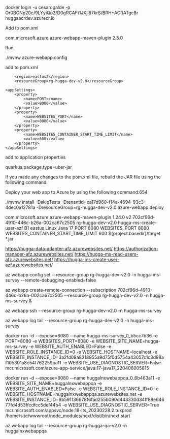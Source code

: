 docker login -u cesarogalde -p Or0BCNp20c/9LYyiQo3/D0gRCAFt1JXjl87krS/BRH+ACRATgc8r huggaacrdev.azurecr.io



Add to pom.xml

<plugin>
  <groupId>com.microsoft.azure</groupId>
  <artifactId>azure-webapp-maven-plugin</artifactId>
  <version>2.5.0</version>
</plugin>

Run 

./mvnw azure-webapp:config


add to pom.xml

        <region>eastus2</region>
        <resourceGroup>rg-hugga-dev-v2.0</resourceGroup>

    <appSettings>
        <property>
            <name>PORT</name>
            <value>8080</value>
        </property>
        <property>
            <name>WEBSITES_PORT</name>
            <value>8080</value>
        </property>
        <property>
            <name>WEBSITES_CONTAINER_START_TIME_LIMIT</name>
            <value>600</value>
        </property>
    </appSettings>

add to application properties 

quarkus.package.type=uber-jar

If you made any changes to the pom.xml file, rebuild the JAR file using the following command:


Deploy your web app to Azure by using the following command:654



./mvnw install -DskipTests -DtenantId=ca17d960-f14a-4694-93c3-4dec0a12781a -DresourceGroup=rg-hugga-dev-v2.0 azure-webapp:deploy


 <plugin> 
        <groupId>com.microsoft.azure</groupId>  
        <artifactId>azure-webapp-maven-plugin</artifactId>  
        <version>1.24.0</version>  
        <configuration>
          <schemaVersion>v2</schemaVersion>
          <subscriptionId>702cf96d-4910-446c-b26a-002ca67c2505</subscriptionId>
          <resourceGroup>rg-hugga-dev-v2.0</resourceGroup>
          <appName>hugga-ms-create-user-azf</appName>
          <pricingTier>B1</pricingTier>
          <region>eastus</region>
          <runtime>
            <os>Linux</os>
            <javaVersion>Java 17</javaVersion>
            <!--webContainer>Java SE</webContainer-->
          </runtime>
          <appSettings>
              <property>
                  <name>PORT</name>
                  <value>8080</value>
              </property>
              <property>
                  <name>WEBSITES_PORT</name>
                  <value>8080</value>
              </property>
              <property>
                  <name>WEBSITES_CONTAINER_START_TIME_LIMIT</name>
                  <value>600</value>
              </property>
          </appSettings>
          <deployment>
            <resources>
              <resource>
                <directory>${project.basedir}/target</directory>
                <includes>
                  <include>*.jar</include>
                </includes>
              </resource>
            </resources>
          </deployment>
        </configuration>
      </plugin> 




https://hugga-data-adapter-afz.azurewebsites.net/
https://authorization-manager-afz.azurewebsites.net/
https://hugga-ms-read-users-afz.azurewebsites.net/
https://hugga-ms-create-user-azf.azurewebsites.net/



az webapp config set --resource-group rg-hugga-dev-v2.0 -n hugga-ms-survey --remote-debugging-enabled=false

az webapp create-remote-connection --subscription 702cf96d-4910-446c-b26a-002ca67c2505 --resource-group rg-hugga-dev-v2.0 -n hugga-ms-survey &

az webapp ssh --resource-group rg-hugga-dev-v2.0 -n hugga-ms-survey

az webapp log tail --resource-group rg-hugga-dev-v2.0 -n hugga-ms-survey


docker run -d --expose=8080 --name hugga-ms-survey_0_b5cc7b36 -e PORT=8080 -e WEBSITES_PORT=8080 -e WEBSITE_SITE_NAME=hugga-ms-survey -e WEBSITE_AUTH_ENABLED=False -e WEBSITE_ROLE_INSTANCE_ID=0 -e WEBSITE_HOSTNAME=localhost -e WEBSITE_INSTANCE_ID=3a2fd09a8218955a9d75f0d5754a43057c1c3d98af105301a8c54f762259ba11 -e WEBSITE_USE_DIAGNOSTIC_SERVER=False mcr.microsoft.com/azure-app-service/java:17-java17_220406005815


docker run -d --expose=8080 --name huggalnxwebappqa_0_6b463a11 -e WEBSITE_SITE_NAME=huggalnxwebappqa -e WEBSITE_AUTH_ENABLED=False -e WEBSITE_ROLE_INSTANCE_ID=0 -e WEBSITE_HOSTNAME=huggalnxwebappqa.azurewebsites.net -e WEBSITE_INSTANCE_ID=9b591136678f6fad255b090d443330d34ff88e64677fd4d53ffcdfcc5def44b4 -e WEBSITE_USE_DIAGNOSTIC_SERVER=True mcr.microsoft.com/appsvc/node:18-lts_20230228.2.tuxprod /home/site/wwwroot/node_modules/next/dist/bin/next start

az webapp log tail --resource-group rg-hugga-qa-v2.0 -n huggalnxwebappqa
